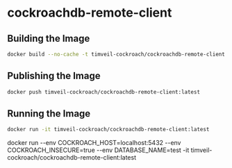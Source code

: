 # cockroachdb-remote-client

## Building the Image
```bash
docker build --no-cache -t timveil-cockroach/cockroachdb-remote-client:latest .
```

## Publishing the Image
```bash
docker push timveil-cockroach/cockroachdb-remote-client:latest
```

## Running the Image
```bash
docker run -it timveil-cockroach/cockroachdb-remote-client:latest
```

docker run --env COCKROACH_HOST=localhost:5432 --env COCKROACH_INSECURE=true --env DATABASE_NAME=test -it timveil-cockroach/cockroachdb-remote-client:latest